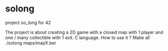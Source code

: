 # solong
project so_long for 42


The project is about creating a 2D game with a closed map with 1 player and one / many collectible with 1 exit.
C language.
How to use it ?
Make all
./solong maps/mapX.ber
